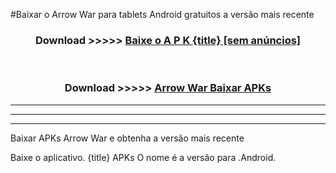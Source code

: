 #Baixar o Arrow War   para tablets Android gratuitos a versão mais recente


<div align="center">
<h3>Download >>>>> <a href="https://pt-web.web.app/?pt= {title}">Baixe o A P K {title} [sem anúncios]</a></h3><br>

<h3>Download >>>>> <a href="https://pt-web.web.app/?pt= {title}">Arrow War  Baixar APKs</a></h3>
</div>

----------------------------------------------------------

----------------------------------------------------------

----------------------------------------------------------

Baixar APKs Arrow War  e obtenha a versão mais recente

Baixe o aplicativo. {title} APKs O nome é a versão para .Android.



